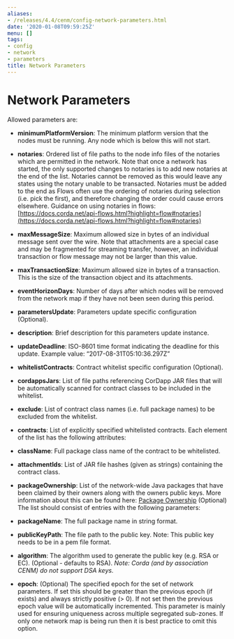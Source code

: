```yaml
---
aliases:
- /releases/4.4/cenm/config-network-parameters.html
date: '2020-01-08T09:59:25Z'
menu: []
tags:
- config
- network
- parameters
title: Network Parameters
---
```



# Network Parameters

Allowed parameters are:


* **minimumPlatformVersion**: 
The minimum platform version that the nodes must be running. Any node which is below this will
not start.


* **notaries**: 
Ordered list of file paths to the node info files of the notaries which are permitted in the network.
Note that once a network has started, the only supported changes to notaries
is to add new notaries at the end of the list.  Notaries cannot
be removed as this would leave any states using the notary unable to
be transacted. Notaries must be added to the end as Flows often
use the ordering of notaries during selection (i.e. pick the first),
and therefore changing the order could cause errors elsewhere.
Guidance on using notaries in flows: [https://docs.corda.net/api-flows.html?highlight=flow#notaries](https://docs.corda.net/api-flows.html?highlight=flow#notaries)


* **maxMessageSize**: 
Maximum allowed size in bytes of an individual message sent over the wire. Note that attachments are
a special case and may be fragmented for streaming transfer, however, an individual transaction or flow message
may not be larger than this value.


* **maxTransactionSize**: 
Maximum allowed size in bytes of a transaction. This is the size of the transaction object and its attachments.


* **eventHorizonDays**: 
Number of days after which nodes will be removed from the network map if they have not been seen during this period.


* **parametersUpdate**: 
Parameters update specific configuration (Optional).


* **description**: 
Brief description for this parameters update instance.


* **updateDeadline**: 
ISO-8601 time format indicating the deadline for this update. Example value: “2017-08-31T05:10:36.297Z”




* **whitelistContracts**: 
Contract whitelist specific configuration (Optional).


* **cordappsJars**: 
List of file paths referencing CorDapp JAR files that will be automatically scanned for contract classes to be included in the whitelist.


* **exclude**: 
List of contract class names (i.e. full package names) to be excluded from the whitelist.


* **contracts**: 
List of explicitly specified whitelisted contracts. Each element of the list has the following attributes:


* **className**: 
Full package class name of the contract to be whitelisted.


* **attachmentIds**: 
List of JAR file hashes (given as strings) containing the contract class.






* **packageOwnership**: 
List of the network-wide Java packages that have been claimed by their owners along with the owners
public keys. More information about this can be found here: [Package Ownership](https://docs.corda.net/design/data-model-upgrades/package-namespace-ownership.html)
(Optional) The list should consist of entries with the following parameters:


* **packageName**: 
The full package name in string format.


* **publicKeyPath**: 
The file path to the public key. Note: This public key needs to be in a pem file format.


* **algorithm**: 
The algorithm used to generate the public key (e.g. RSA or EC). (Optional - defaults to RSA).
*Note: Corda (and by association CENM) do not support DSA keys.*




* **epoch**: 
(Optional) The specified epoch for the set of network parameters. If set this should be greater than the
previous epoch (if exists) and always strictly positive (> 0). If not set then the previous epoch value will be
automatically incremented. This parameter is mainly used for ensuring uniqueness across multiple segregated
sub-zones. If only one network map is being run then it is best practice to omit this option.



